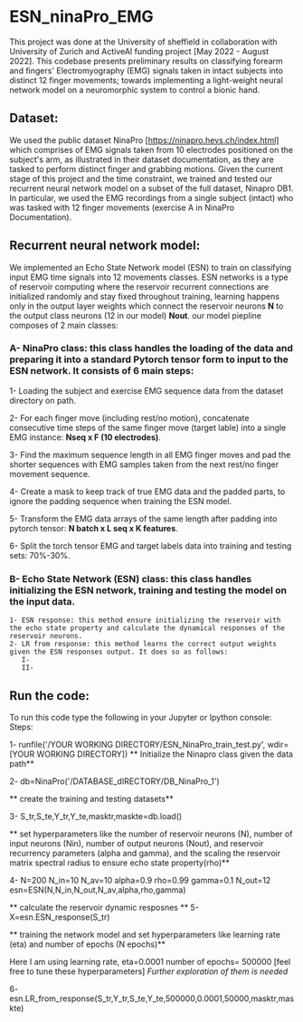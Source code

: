 # ESN_ninaPro_EMG

This project was done at the University of sheffield in collaboration with University of Zurich and ActiveAI funding project [May 2022 - August 2022]. This codebase presents preliminary results
on classifying forearm and fingers' Electromyography (EMG) signals taken in intact subjects into distinct 12 finger movements; towards implementing a light-weight neural network model 
on a neuromorphic system to control a bionic hand. 

 ## Dataset: 
 We used the public dataset NinaPro [https://ninapro.hevs.ch/index.html] which comprises of EMG signals taken from 10 electrodes positioned on the subject's arm, as illustrated in their dataset documentation, as they are tasked to perform distinct finger and grabbing motions. 
Given the current stage of this project and the time constraint, we trained and tested our recurrent neural network model on a subset of the full dataset, Ninapro DB1. In particular, we used the EMG recordings from a single subject (intact) who was tasked with 12 finger movements (exercise A in NinaPro Documentation). 
 
 
 ## Recurrent neural network model: 
We implemented an Echo State Network model (ESN) to train on classifying input EMG time signals into 12 movements classes. ESN networks is a type of reservoir computing where the reservoir recurrent connections are initialized randomly and stay fixed throughout training, learning happens only in the output layer weights which connect the reservoir neurons **N** to the output class neurons (12 in our model) **Nout**.
our model piepline composes of 2 main classes:

### A- NinaPro class: this class handles the loading of the data and preparing it into a standard Pytorch tensor form to input to the ESN network. It consists of 6 main steps:

   1- Loading the subject and exercise EMG sequence data from the dataset directory on path.
   
   2- For each finger move (including rest/no motion), concatenate consecutive time steps of the same finger move (target lable) into a single EMG instance: **Nseq x F (10 electrodes)**.
   
   3- Find the maximum sequence length in all EMG finger moves and pad the shorter sequences with EMG samples taken from the next rest/no finger movement sequence.
   
   4- Create a mask to keep track of true EMG data and the padded parts, to ignore the padding sequence when training the ESN model.
   
   5- Transform the EMG data arrays of the same length after padding into pytorch tensor: **N batch x L seq x K features**.
   
   6- Split the torch tensor EMG and target labels data into training and testing sets: 70%-30%.  

  
### B- Echo State Network (ESN) class: this class handles initializing the ESN network, training and testing the model on the input data.
    1- ESN response: this method ensure initializing the reservoir with the echo state property and calculate the dynamical responses of the reservoir neurons. 
    2- LR from response: this method learns the correct output weights given the ESN responses output. It does so as follows: 
       I- 
       II- 
       




 ## Run the code: 
  To run this code type the following in your Jupyter or Ipython console:
Steps: 

1- runfile('/YOUR WORKING DIRECTORY/ESN_NinaPro_train_test.py', wdir=[YOUR WORKING DIRECTORY])
** Initialize the Ninapro class given the data path** 

2- db=NinaPro('/DATABASE_dIRECTORY/DB_NinaPro_1')

 ** create the training and testing datasets**
 
3- S_tr,S_te,Y_tr,Y_te,masktr,maskte=db.load()

** set hyperparameters like the number of reservoir neurons (N), number of input neurons (Nin), number of output neurons (Nout), and reservoir recurrency parameters (alpha and gamma), and the 
scaling the reservoir matrix spectral radius to ensure echo state property(rho)** 

4- N=200
  N_in=10
  N_av=10
  alpha=0.9
  rho=0.99
  gamma=0.1
  N_out=12
  esn=ESN(N,N_in,N_out,N_av,alpha,rho,gamma)

  ** calculate the reservoir dynamic resposnes **
  5- X=esn.ESN_response(S_tr)

  ** training the network model and set hyperparameters like learning rate (eta) and number of epochs (N epochs)**
  
  Here I am using learning rate, eta=0.0001
                  number of epochs= 500000
                  [feel free to tune these hyperparameters]
                  *Further exploration of them is needed*
  
  6- esn.LR_from_response(S_tr,Y_tr,S_te,Y_te,500000,0.0001,50000,masktr,maskte)
